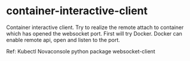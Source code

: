 # container-interactive-client
Container interactive client.
Try to realize the remote attach to container which has opened the websocket
port.
First will try Docker.
Docker can enable remote api, open and listen to the port.

Ref:
Kubectl
Novaconsole
python package websocket-client

